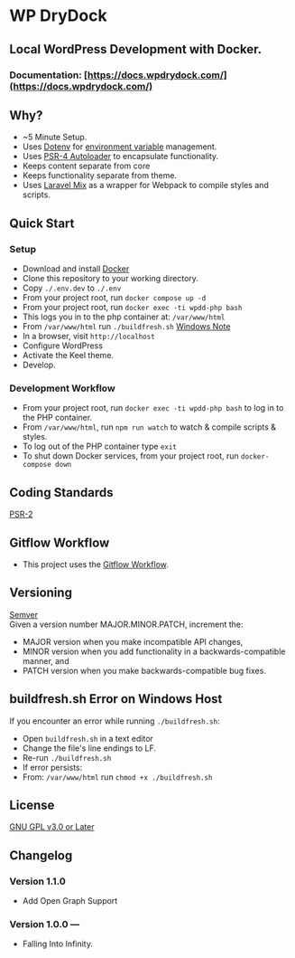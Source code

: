 # WP DryDock
## Local WordPress Development with Docker.
### Documentation: [https://docs.wpdrydock.com/](https://docs.wpdrydock.com/)

## Why?
  - ~5 Minute Setup.
  - Uses [Dotenv](https://github.com/vlucas/phpdotenv) for [environment variable](#environmentVars) management.
  - Uses [PSR-4 Autoloader](https://www.php-fig.org/psr/psr-4/) to encapsulate functionality.
  - Keeps content separate from core
  - Keeps functionality separate from theme.
  - Uses [Laravel Mix](https://github.com/JeffreyWay/laravel-mix) as a wrapper for Webpack to compile styles and scripts.  
  
## <a name="quickStart">Quick Start</a>
### Setup
  - Download and install [Docker](https://www.docker.com/get-docker)
  - Clone this repository to your working directory.
  - Copy `./.env.dev` to `./.env`  
  - From your project root, run `docker compose up -d`
  - From your project root, run `docker exec -ti wpdd-php bash`
  - This logs you in to the php container at: `/var/www/html` 
  - From `/var/www/html` run `./buildfresh.sh` [Windows Note](#windowsBuildfresh)    
  - In a browser, visit `http://localhost` 
  - Configure WordPress
  - Activate the Keel theme.
  - Develop.
    
### <a name="developmentWorkflow">Development Workflow</a>
  - From your project root, run `docker exec -ti wpdd-php bash` to log in to the PHP container.
  - From `/var/www/html`, run `npm run watch` to watch & compile scripts & styles.
  - To log out of the PHP container type `exit`
  - To shut down Docker services, from your project root, run `docker-compose down`   
 
## <a name="codingStandards">Coding Standards</a>
[PSR-2](https://www.php-fig.org/psr/psr-2/)  

## <a name="gitflow">Gitflow Workflow</a>
  - This project uses the [Gitflow Workflow](https://www.atlassian.com/git/tutorials/comparing-workflows/gitflow-workflow).

## <a name="versioning">Versioning</a>
[Semver](https://semver.org)  
Given a version number MAJOR.MINOR.PATCH, increment the:
- MAJOR version when you make incompatible API changes,
- MINOR version when you add functionality in a backwards-compatible manner, and
- PATCH version when you make backwards-compatible bug fixes.

## <a name="windowsBuildfresh">buildfresh.sh Error on Windows Host</a>
If you encounter an error while running `./buildfresh.sh`:
  - Open `buildfresh.sh` in a text editor
  - Change the file's line endings to LF.
  - Re-run `./buildfresh.sh`
  - If error persists:
  - From: `/var/www/html` run `chmod +x ./buildfresh.sh`
  
## License
[GNU GPL v3.0 or Later](https://www.gnu.org/licenses/gpl-3.0.en.html)

## <a name="changelog">Changelog</a>
### Version 1.1.0
- Add Open Graph Support

### Version 1.0.0 &mdash; 
- Falling Into Infinity.
